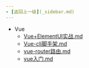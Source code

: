 ```yaml
---
- [返回上一级](_sidebar.md) 
---
```

- Vue
	 - [Vue+ElementUI实战.md](front/Vue/Vue+ElementUI实战.md)
	 - [Vue-cli脚手架.md](front/Vue/Vue-cli脚手架.md)
	 - [vue-router路由.md](front/Vue/vue-router路由.md)
	 - [vue入门.md](front/Vue/vue入门.md)

